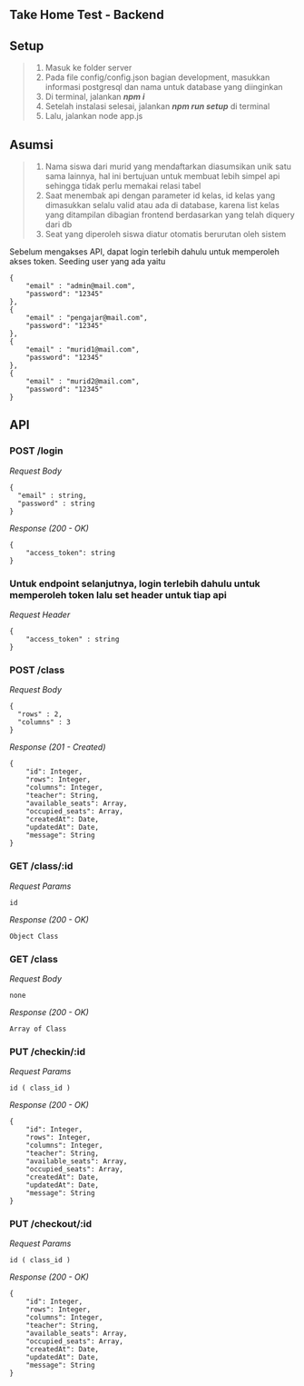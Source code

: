 ## Take Home Test - Backend

## Setup
> 1. Masuk ke folder server
> 2. Pada file config/config.json bagian development, masukkan informasi postgresql dan nama untuk database yang diinginkan
> 3. Di terminal, jalankan _**npm i**_
> 4. Setelah instalasi selesai, jalankan _**npm run setup**_ di terminal
> 5. Lalu, jalankan node app.js

## Asumsi

> 1. Nama siswa dari murid yang mendaftarkan diasumsikan unik satu sama lainnya, hal ini bertujuan untuk membuat lebih simpel api sehingga tidak perlu memakai relasi tabel
> 2. Saat menembak api dengan parameter id kelas, id kelas yang dimasukkan selalu valid atau ada di database, karena list kelas yang ditampilan dibagian frontend berdasarkan yang telah diquery dari db
> 3. Seat yang diperoleh siswa diatur otomatis berurutan oleh sistem

Sebelum mengakses API, dapat login terlebih dahulu untuk memperoleh akses token. 
Seeding user yang ada yaitu 
```
{
    "email" : "admin@mail.com",
    "password": "12345"
},
{
    "email" : "pengajar@mail.com",
    "password": "12345"
},
{
    "email" : "murid1@mail.com",
    "password": "12345"
},
{
    "email" : "murid2@mail.com",
    "password": "12345"
}
```

## API


### POST /login

_Request Body_
```
{
  "email" : string,
  "password" : string
}

```

_Response (200 - OK)_
```
{
    "access_token": string
}
```

### Untuk endpoint selanjutnya, login terlebih dahulu untuk memperoleh token lalu set header untuk tiap api

_Request Header_
```
{
    "access_token" : string
}
```

### POST /class

_Request Body_
```
{
  "rows" : 2,
  "columns" : 3
}

```

_Response (201 - Created)_
```
{
    "id": Integer,
    "rows": Integer,
    "columns": Integer,
    "teacher": String,
    "available_seats": Array,
    "occupied_seats": Array,
    "createdAt": Date,
    "updatedAt": Date,
    "message": String 
}
```

### GET /class/:id

_Request Params_
```
id
```

_Response (200 - OK)_
```
Object Class
```

### GET /class

_Request Body_
```
none
```

_Response (200 - OK)_
```
Array of Class
```

### PUT /checkin/:id

_Request Params_
```
id ( class_id )
```

_Response (200 - OK)_
```
{
    "id": Integer,
    "rows": Integer,
    "columns": Integer,
    "teacher": String,
    "available_seats": Array,
    "occupied_seats": Array,
    "createdAt": Date,
    "updatedAt": Date,
    "message": String 
}
```

### PUT /checkout/:id

_Request Params_
```
id ( class_id )
```

_Response (200 - OK)_
```
{
    "id": Integer,
    "rows": Integer,
    "columns": Integer,
    "teacher": String,
    "available_seats": Array,
    "occupied_seats": Array,
    "createdAt": Date,
    "updatedAt": Date,
    "message": String 
}
```
